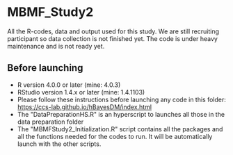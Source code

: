 # MBMF_Study2

All the R-codes, data and output used for this study. We are still recruiting participant so data collection is not finished yet. The code is under heavy maintenance and is not ready yet.

## Before launching

- R version 4.0.0 or later (mine: 4.0.3)
- RStudio version 1.4.x or later (mine: 1.4.1103)
- Please follow these instructions before launching any code in this folder: https://ccs-lab.github.io/hBayesDM/index.html
- The "DataPreparationHS.R" is an hyperscript to launches all those in the data preparation folder
- The "MBMFStudy2_Initialization.R" script contains all the packages and all the functions needed for the codes to run. It will be automatically launch with the other scripts.
